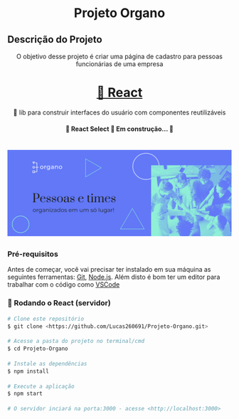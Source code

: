 <h1 align="center">Projeto Organo</h1>

## Descrição do Projeto
<p align="center"> O objetivo desse projeto é criar uma página de cadastro para pessoas funcionárias de uma empresa</p>

<h1 align="center">
    <a href="https://pt-br.reactjs.org/">🔗 React</a>
</h1>
<p align="center">🚀 lib para construir interfaces do usuário com componentes reutilizáveis</p>

<h4 align="center"> 
	🚧  React Select 🚀 Em construção...  🚧
</h4>

<h1 align="center">
  <img alt="NextLevelWeek" title="#NextLevelWeek" src="./public/images/banner.png" />
</h1>

### Pré-requisitos

Antes de começar, você vai precisar ter instalado em sua máquina as seguintes ferramentas:
[Git](https://git-scm.com), [Node.js](https://nodejs.org/en/). 
Além disto é bom ter um editor para trabalhar com o código como [VSCode](https://code.visualstudio.com/)

### 🎲 Rodando o React (servidor)

```bash
# Clone este repositório
$ git clone <https://github.com/Lucas260691/Projeto-Organo.git>

# Acesse a pasta do projeto no terminal/cmd
$ cd Projeto-Organo

# Instale as dependências
$ npm install

# Execute a aplicação 
$ npm start

# O servidor inciará na porta:3000 - acesse <http://localhost:3000>
